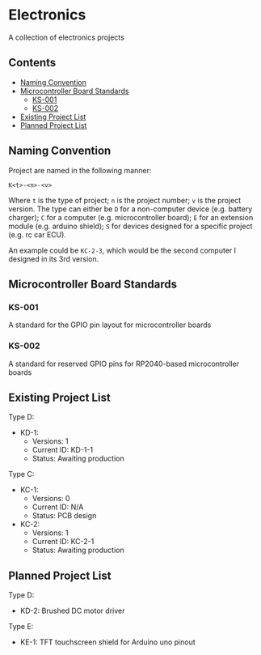 # Electronics
A collection of electronics projects

## Contents
- [Naming Convention](#naming-convention)
- [Microcontroller Board Standards](#microcontroller-board-standards)
    - [KS-001](#KS-001)
    - [KS-002](#KS-002)
- [Existing Project List](#existing-project-list)
- [Planned Project List](#planned-project-list)

## Naming Convention
Project are named in the following manner:

`K<t>-<n>-<v>`

Where `t` is the type of project; `n` is the project number; `v` is the project version. The type can either be `D` for a non-computer device (e.g. battery charger); `C` for a computer (e.g. microcontroller board); `E` for an extension module (e.g. arduino shield); `S` for devices designed for a specific project (e.g. rc car ECU).

An example could be `KC-2-3`, which would be the second computer I designed in its 3rd version.

## Microcontroller Board Standards

### KS-001
A standard for the GPIO pin layout for microcontroller boards

### KS-002
A standard for reserved GPIO pins for RP2040-based microcontroller boards

## Existing Project List

Type D:
- KD-1:
    - Versions: 1
    - Current ID: KD-1-1
    - Status: Awaiting production

Type C:
- KC-1:
    - Versions: 0
    - Current ID: N/A
    - Status: PCB design
- KC-2:
    - Versions: 1
    - Current ID: KC-2-1
    - Status: Awaiting production

## Planned Project List

Type D:
- KD-2: Brushed DC motor driver

Type E:
- KE-1: TFT touchscreen shield for Arduino uno pinout
